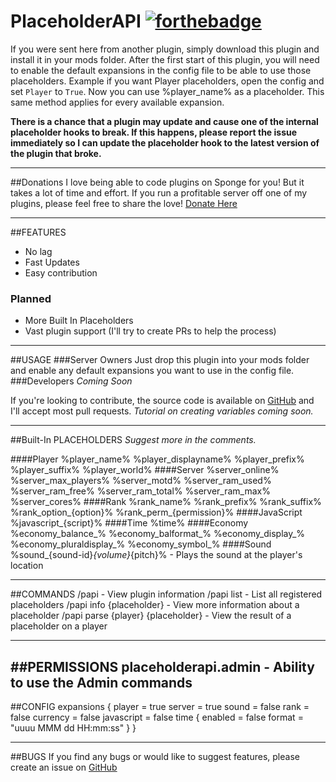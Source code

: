 # PlaceholderAPI [![forthebadge](http://forthebadge.com/images/badges/made-with-crayons.svg)](http://forthebadge.com)

If you were sent here from another plugin, simply download this plugin and install it in your mods folder. After the first start of this plugin, you will need to enable the default expansions in the config file to be able to use those placeholders. Example if you want Player placeholders, open the config and set <code>Player</code> to <code>True</code>. Now you can use %player_name% as a placeholder. This same method applies for every available expansion.

**There is a chance that a plugin may update and cause one of the internal placeholder hooks to break. If this happens, please report the issue immediately so I can update the placeholder hook to the latest version of the plugin that broke.**



----------

##Donations
I love being able to code plugins on Sponge for you! But it takes a lot of time and effort. If you run a profitable server off one of my plugins, please feel free to share the love!
[Donate Here](http://paypal.me/rojo8399)


----------

##FEATURES

* No lag
* Fast Updates
* Easy contribution

### Planned
* More Built In Placeholders
* Vast plugin support (I'll try to create PRs to help the process)

----------

##USAGE
###Server Owners
Just drop this plugin into your mods folder and enable any default expansions you want to use in the config file.
###Developers
*Coming Soon*

If you're looking to contribute, the source code is available on [GitHub](https://github.com/rojo8399/PlaceholderAPI) and I'll accept most pull requests.
*Tutorial on creating variables coming soon.*

----------

##Built-In PLACEHOLDERS
*Suggest more in the comments.*

####Player
    %player_name%
    %player_displayname%
    %player_prefix%
    %player_suffix%
    %player_world%
####Server
    %server_online%
    %server_max_players%
    %server_motd%
    %server_ram_used%
    %server_ram_free%
    %server_ram_total%
    %server_ram_max%
    %server_cores%
####Rank
    %rank_name%
    %rank_prefix%
    %rank_suffix%
    %rank_option_{option}%
    %rank_perm_{permission}%
####JavaScript
    %javascript_{script}%
####Time
    %time%
####Economy
    %economy_balance_<currency>%
    %economy_balformat_<currency>%
    %economy_display_<currency>%
    %economy_pluraldisplay_<currency>%
    %economy_symbol_<currency>%
####Sound
    %sound_{sound-id}_{volume}_{pitch}% - Plays the sound at the player's location

----------

##COMMANDS
    /papi - View plugin information
    /papi list - List all registered placeholders
    /papi info {placeholder} - View more information about a placeholder
    /papi parse {player} {placeholder} - View the result of a placeholder on a player

----------

##PERMISSIONS
    placeholderapi.admin - Ability to use the Admin commands
----------

##CONFIG 
    expansions {
      player = true
      server = true
      sound = false
      rank = false
      currency = false
      javascript = false
      time {
        enabled = false
        format = "uuuu MMM dd HH:mm:ss"
      }
    }

----------

##BUGS
If you find any bugs or would like to suggest features, please create an issue on [GitHub](https://github.com/rojo8399/PlaceholderAPI/issues)
